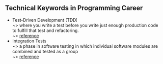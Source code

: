 ## Technical Keywords in Programming Career
* Test-Driven Development (TDD)<br/>
	~> where you write a test before you write just enough production code to fulfill that test and refactoring.<br/>
	~> [reference](http://agiledata.org/essays/tdd.html)<br/>
* Integration Tests<br/>
	~> a phase in software testing in which individual software modules are combined and tested as a group<br/>
	~> [reference](https://en.wikipedia.org/wiki/Integration_testing)<br/>
